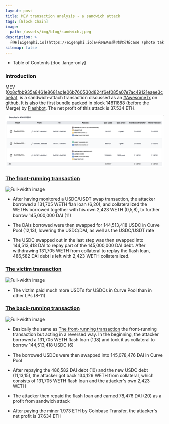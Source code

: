 ```yaml
---
layout: post
title: MEV transaction analysis - a sandwich attack
tags: [Block Chain]
image:
  path: /assets/img/blog/sandwich.jpeg
description: >
  利用[Eigenphi.io](https://eigenphi.io)研究MEV交易时的分析case (photo taken in Perth, 2019)
sitemap: false
---
```


- Table of Contents
{:toc .large-only}

### Introduction
MEV ([0x8cfbb935a8461e8681ac1e06b760530d824f6ef085a07e7ac49121eaee3cbe5a](https://eigenphi.io)),
is a sandwich-attach transaction discussed as an 
[#AwesomeTx](https://github.com/eigenphi/AwesomeTx/issues/11) on github.
It is also the first bundle packed in block 14811888 (before the Merge) by [Flashbot](https://flashbots-explorer.marto.lol/?block=14811888).
The net profit of this attack is 37.534 ETH.

![Full-width image](/assets/img/blog/mevbundle.png)

### [The front-running transaction](https://etherscan.io/tx/0xada54289d2a5556b2aa8f6ca26317a0649397fff8babd7a5bb6f6270815c8a8e)

![Full-width image](https://tx.eigenphi.io/analyseTransaction.svg?chain=ethereum&tx=0xada54289d2a5556b2aa8f6ca26317a0649397fff8babd7a5bb6f6270815c8a8e&rankdir=LR)

- After having monitored a USDC/USDT swap transaction,
the attacker borrowed a 131,705 WETH flah loan (6,20),
and collateralized the WETHs borrowed together with his own 2,423 WETH (0,5,8), 
to further borrow 145,000,000 DAI (11)

- The DAIs borrowed were then swapped for 144,513,418 USDC in Curve Pool (12,13),
lowering the USDC/DAI, as well as the USDC/USDT rate

- The USDC swapped out in the last step was then swapped into 144,513,418 DAI
to repay part of the 145,000,000 DAI debt.
After withdrawing 131,705 WETH from collateral to replay the flash loan,
486,582 DAI debt is left with 2,423 WETH collateralized.

### [The victim transaction](https://etherscan.io/tx/0x29afdc352692a037a80d871fce20dd7515b70313860a63220c57529022ab22c7)
![Full-width image](https://tx.eigenphi.io/analyseTransaction.svg?chain=ethereum&tx=0x29afdc352692a037a80d871fce20dd7515b70313860a63220c57529022ab22c7&rankdir=LR)

- The victim paid much more USDTs for USDCs in Curve Pool than in other LPs (8-11)

### [The back-running transaction](https://etherscan.io/tx/0x125f8af2870daa4b00f55e3b6b2d368a409e3b056b1ab6a2dbbcd1a554bd79e1)
![Full-width image](https://tx.eigenphi.io/analyseTransaction.svg?chain=ethereum&tx=0x125f8af2870daa4b00f55e3b6b2d368a409e3b056b1ab6a2dbbcd1a554bd79e1&rankdir=LR)

- Basically the same as [The front-running transaction](#the-front-running-transaction)
the front-running transaction but acting in a reversed way.
In the beginning, the attacker borrowed a 131,705 WETH flash loan (1,18) 
and took it as collateral to borrow 144,513,418 USDC (6)

- The borrowed USDCs were then swapped into 145,078,476 DAI in Curve Pool

- After repaying the 486,582 DAI debt (10) and the new USDC debt (11,13,15),
the attacker got back 134,129 WETH from collateral, which consists of 131,705 WETH flash loan
and the attacker's own 2,423 WETH

- The attacker then repaid the flash loan and earned 78,476 DAI (20) as a profit from sandwich attack

- After paying the miner 1.973 ETH by Coinbase Transfer, the attacker's net profit is 37.634 ETH
